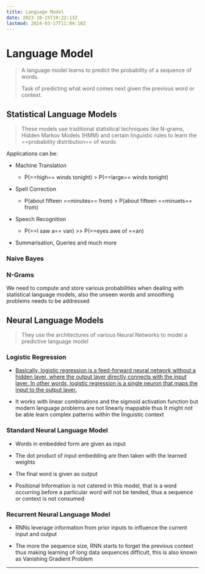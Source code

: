 ```yaml
---
title: Language Model
date: 2023-10-15T19:22:13Z
lastmod: 2024-03-17T11:04:10Z
---
```


# Language Model

> A language model learns to predict the probability of a sequence of words.
>
> Task of predicting what word comes next given the previous word or context.

## Statistical Language Models

> These models use traditional statistical techniques like N-grams, Hidden Markov Models (HMM) and certain linguistic rules to learn the ==probability distribution== of words

Applications can be:

* Machine Translation

  * P(==high== winds tonight) > P(==large== winds tonight)
* Spell Correction

  * P(about fifteen ==minutes== from) > P(about fifteen ==minuets== from)
* Speech Recognition

  * P(==I saw a== van) >> P(==eyes awe of ==an)
* Summarisation, Queries and much more

### Naive Bayes

### N-Grams

We need to compute and store various probabilities when dealing with statistical language models, also the unseen words and smoothing problems needs to be addressed

## Neural Language Models

> They use the architectures of various Neural Networks to model a predictive language model

### Logistic Regression

* [Basically, logistic regression is a feed-forward neural network without a hidden layer, where the output layer directly connects with the input layer. In other words, logistic regression is a single neuron that maps the input to the output layer.](https://www.oreilly.com/library/view/r-deep-learning/9781788478403/0c4ae722-74b3-422b-a67d-4b21e4aa1c96.xhtml#:~:text=Basically%2C%20logistic%20regression%20is%20a,input%20to%20the%20output%20layer.)

* It works with linear combinations and the sigmoid activation function but modern language problems are not linearly mappable thus It might not be able learn complex patterns within the linguistic context

### Standard Neural Language Model

* Words in embedded form are given as input
* The dot product of input embedding are then taken with the learned weights
* The final word is given as output

* Positional Information is not catered in this model, that is a word occurring before a particular word will not be tended, thus a sequence or context is not consumed

### Recurrent Neural Language Model

* RNNs leverage information from prior inputs to influence the current input and output

* The more the sequence size, RNN starts to forget the previous context thus making learning of long data sequences difficult, this is also known as Vanishing Gradient Problem

---
